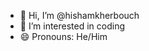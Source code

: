 - 👋 Hi, I’m @hishamkherbouch
- 👀 I’m interested in coding
- 😄 Pronouns: He/Him

<!---
hishamkherbouch/hishamkherbouch is a ✨ special ✨ repository because its `README.md` (this file) appears on your GitHub profile.
You can click the Preview link to take a look at your changes.
--->
